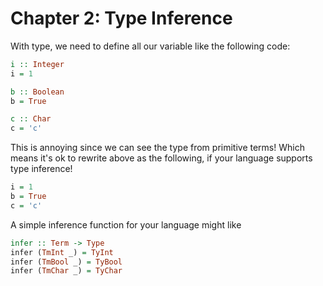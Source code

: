 # Chapter 2: Type Inference

With type, we need to define all our variable like the following code:

```haskell
i :: Integer
i = 1

b :: Boolean
b = True

c :: Char
c = 'c'
```

This is annoying since we can see the type from primitive terms! Which means it's ok to rewrite above as the following, if your language supports type inference!

```haskell
i = 1
b = True
c = 'c'
```

A simple inference function for your language might like
```haskell
infer :: Term -> Type
infer (TmInt _) = TyInt
infer (TmBool _) = TyBool
infer (TmChar _) = TyChar
```
